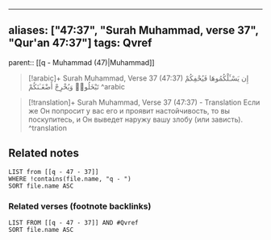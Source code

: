 
---
aliases: ["47:37", "Surah Muhammad, verse 37", "Qur'an 47:37"]
tags: Qvref
---

parent:: [[q - Muhammad (47)|Muhammad]]

> [!arabic]+ Surah Muhammad, Verse 37 (47:37)
> <span class="quran-arabic">إِن يَسْـَٔلْكُمُوهَا فَيُحْفِكُمْ تَبْخَلُوا۟ وَيُخْرِجْ أَضْغَـٰنَكُمْ</span>
^arabic

> [!translation]+ Surah Muhammad, Verse 37 (47:37) - Translation
> Если же Он попросит у вас его и проявит настойчивость, то вы поскупитесь, и Он выведет наружу вашу злобу (или зависть).
^translation



## Related notes
```dataview
LIST from [[q - 47 - 37]]
WHERE !contains(file.name, "q - ")
SORT file.name ASC
```

### Related verses (footnote backlinks)
```dataview
LIST FROM [[q - 47 - 37]] AND #Qvref
SORT file.name ASC
```

